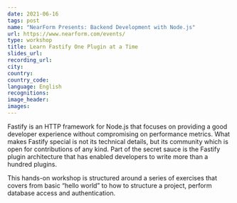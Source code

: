 ```yaml
---
date: 2021-06-16
tags: post
name: "NearForm Presents: Backend Development with Node.js"
url: https://www.nearform.com/events/
type: workshop
title: Learn Fastify One Plugin at a Time
slides_url:
recording_url: 
city: 
country: 
country_code: 
language: English
recognitions:
image_header:
images:
---
```


Fastify is an HTTP framework for Node.js that focuses on providing a good developer experience without compromising on performance metrics. What makes Fastify special is not its technical details, but its community which is open for contributions of any kind. Part of the secret sauce is the Fastify plugin architecture that has enabled developers to write more than a hundred plugins.

This hands-on workshop is structured around a series of exercises that covers from basic “hello world” to how to structure a project, perform database access and authentication.
